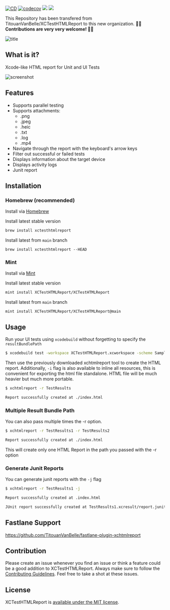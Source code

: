 [![CD](https://github.com/XCTestHTMLReport/XCTestHTMLReport/actions/workflows/ci.yml/badge.svg)](https://github.com/XCTestHTMLReport/XCTestHTMLReport/actions/workflows/ci.yml)
[![codecov](https://codecov.io/github/XCTestHTMLReport/XCTestHTMLReport/branch/main/graph/badge.svg?token=Vk4r4ZPgXg)](https://codecov.io/github/XCTestHTMLReport/XCTestHTMLReport)
[![](https://img.shields.io/endpoint?url=https%3A%2F%2Fswiftpackageindex.com%2Fapi%2Fpackages%2FXCTestHTMLReport%2FXCTestHTMLReport%2Fbadge%3Ftype%3Dswift-versions&color=blue)](https://swiftpackageindex.com/XCTestHTMLReport/XCTestHTMLReport)
[![](https://img.shields.io/endpoint?url=https%3A%2F%2Fswiftpackageindex.com%2Fapi%2Fpackages%2FXCTestHTMLReport%2FXCTestHTMLReport%2Fbadge%3Ftype%3Dplatforms&color=blue)](https://swiftpackageindex.com/XCTestHTMLReport/XCTestHTMLReport)

This Repository has been transfered from TitouanVanBelle/XCTestHTMLReport to this new organization. **🥳🎉 Contributions are very very welcome! 🥳🎉**

![title](https://i.imgur.com/yTtjLP6.png)

## What is it?

Xcode-like HTML report for Unit and UI Tests

![screenshot](https://i.imgur.com/NHRzoXG.jpg)

## Features

- Supports parallel testing
- Supports attachments:
  - .png
  - .jpeg
  - .heic
  - .txt
  - .log
  - .mp4
- Navigate through the report with the keyboard's arrow keys
- Filter out successful or failed tests
- Displays information about the target device
- Displays activity logs
- Junit report

## Installation

### Homebrew (recommended)

Install via [Homebrew](https://brew.sh/)

Install latest stable version
```bash
brew install xctesthtmlreport
```

Install latest from `main` branch
```
brew install xctesthtmlreport --HEAD
```

### Mint 

Install via [Mint](https://github.com/yonaskolb/Mint)

Install latest stable version
```bash
mint install XCTestHTMLReport/XCTestHTMLReport
```

Install latest from `main` branch
```
mint install XCTestHTMLReport/XCTestHTMLReport@main
```

## Usage

Run your UI tests using `xcodebuild` without forgetting to specify the `resultBundlePath`

``` bash
$ xcodebuild test -workspace XCTestHTMLReport.xcworkspace -scheme SampleApp -destination 'platform=iOS Simulator,name=iPhone 7,OS=11.0' -resultBundlePath TestResults
```

Then use the previously downloaded xchtmlreport tool to create the HTML report. Additionally, `-i` flag is also available to inline all resources, this is convenient for exporting the html file standalone. HTML file will be much heavier but much more portable.

``` bash
$ xchtmlreport -r TestResults

Report successfully created at ./index.html
```

### Multiple Result Bundle Path

You can also pass multiple times the -r option.

``` bash
$ xchtmlreport -r TestResults1 -r TestResults2

Report successfully created at ./index.html
```

This will create only one HTML Report in the path you passed with the -r option

### Generate Junit Reports

You can generate junit reports with the `-j` flag

``` bash
$ xchtmlreport -r TestResults1 -j

Report successfully created at .index.html

JUnit report successfully created at TestResults1.xcresult/report.junit
```

## Fastlane Support

https://github.com/TitouanVanBelle/fastlane-plugin-xchtmlreport

## Contribution

Please create an issue whenever you find an issue or think a feature could be a good addition to XCTestHTMLReport. Always make sure to follow the [Contributing Guidelines](https://github.com/XCTestHTMLReport/XCTestHTMLReport/blob/main/CONTRIBUTING.md). Feel free to take a shot at these issues.

## License

XCTestHTMLReport is [available under the MIT license](https://github.com/XCTestHTMLReport/XCTestHTMLReport/blob/main/LICENSE).
